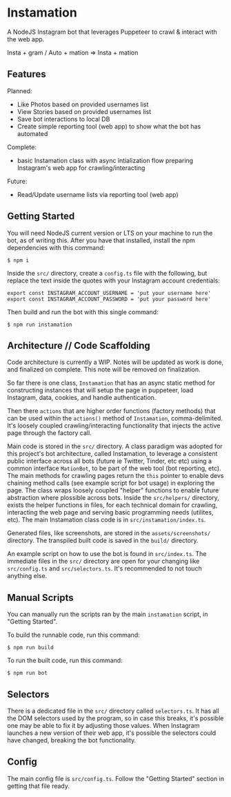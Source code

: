 # Instamation

A NodeJS Instagram bot that leverages Puppeteer to crawl & interact with the web app.

Insta + gram / Auto + mation => Insta + mation

## Features

Planned:
 - Like Photos based on provided usernames list
 - View Stories based on provided usernames list
 - Save bot interactions to local DB
 - Create simple reporting tool (web app) to show what the bot has automated

Complete:
 - basic Instamation class with async intialization flow preparing Instagram's web app for crawling/interacting

Future:
 - Read/Update username lists via reporting tool (web app)

## Getting Started

You will need NodeJS current version or LTS on your machine to run the bot, as of writing this. After you have that installed, install the npm dependencies with this command:

```
$ npm i
```

Inside the `src/` directory, create a `config.ts` file with the following, but replace the text inside the quotes with your Instagram account credentials:
```
export const INSTAGRAM_ACCOUNT_USERNAME = 'put your username here'
export const INSTAGRAM_ACCOUNT_PASSWORD = 'put your password here'
```

Then build and run the bot with this single command:
```
$ npm run instamation
```

## Architecture // Code Scaffolding

Code architecture is currently a WIP. Notes will be updated as work is done, and finalized on complete. This note will be removed on finalization.

So far there is one class, `Instamation` that has an async static method for constructing instances that will setup the page in puppeteer, load Instagram, data, cookies, and handle authentication.

Then there `actions` that are higher order functions (factory methods) that can be used within the `actions()` method of `Instamation`, comma-delimited. It's loosely coupled crawling/interacting functionality that injects the active page through the factory call.

Main code is stored in the `src/` directory. A class paradigm was adopted for this project's bot architecture, called Instamation, to leverage a consistent public interface across all bots (future ie Twitter, Tinder, etc etc) using a common interface `MationBot`, to be part of the web tool (bot reporting, etc). The main methods for crawling pages return the `this` pointer to enable devs chaining method calls (see example script for bot usage) in exploring the page. The class wraps loosely coupled "helper" functions to enable future abstraction where plossible across bots. Inside the `src/helpers/` directory, exists the helper functions in files, for each technical domain for crawling, interacting the web page and serving basic programming needs (utilites, etc). The main Instamation class code is in `src/instamation/index.ts`.

Generated files, like screenshots, are stored in the `assets/screenshots/` directory. The transpiled built code is saved in the `build/` directory.

An example script on how to use the bot is found in `src/index.ts`. The immediate files in the `src/` directory are open for your changing like `src/config.ts` and `src/selectors.ts`. It's recommended to not touch anything else.

## Manual Scripts

You can manually run the scripts ran by the main `instamation` script, in "Getting Started".

To build the runnable code, run this command:
```
$ npm run build
```

To run the built code, run this command:
```
$ npm run bot
```

## Selectors

There is a dedicated file in the `src/` directory called `selectors.ts`. It has all the DOM selectors used by the program, so in case this breaks, it's possible one may be able to fix it by adjusting those values. When Instagram launches a new version of their web app, it's possible the selectors could have changed, breaking the bot functionality.

## Config

The main config file is `src/config.ts`. Follow the "Getting Started" section in getting that file ready.
